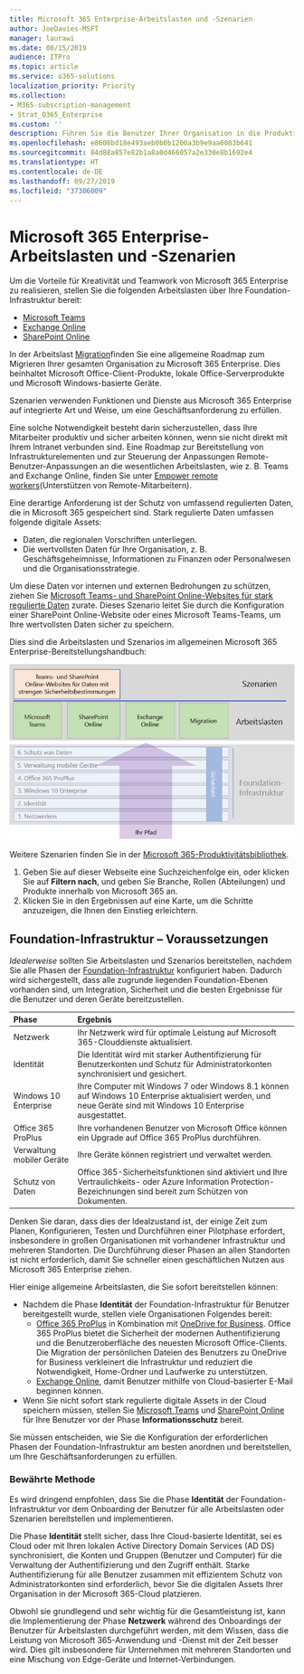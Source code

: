 ```yaml
---
title: Microsoft 365 Enterprise-Arbeitslasten und -Szenarien
author: JoeDavies-MSFT
manager: laurawi
ms.date: 08/15/2019
audience: ITPro
ms.topic: article
ms.service: o365-solutions
localization_priority: Priority
ms.collection:
- M365-subscription-management
- Strat_O365_Enterprise
ms.custom: ''
description: Führen Sie die Benutzer Ihrer Organisation in die Produktivitätsarbeitslasten von Microsoft 365 Enterprise ein.
ms.openlocfilehash: e8608bd18e493aeb0b0b1200a3b9e9aa6083b641
ms.sourcegitcommit: 84d88a857e82b1a8a0d466057a2e330e8b1692e4
ms.translationtype: HT
ms.contentlocale: de-DE
ms.lasthandoff: 09/27/2019
ms.locfileid: "37306009"
---
```

# <a name="microsoft-365-enterprise-workloads-and-scenarios"></a>Microsoft 365 Enterprise-Arbeitslasten und -Szenarien

Um die Vorteile für Kreativität und Teamwork von Microsoft 365 Enterprise zu realisieren, stellen Sie die folgenden Arbeitslasten über Ihre Foundation-Infrastruktur bereit:

- [Microsoft Teams](teams-workload.md)
- [Exchange Online](exchangeonline-workload.md)
- [SharePoint Online](sharepoint-online-onedrive-workload.md)

In der Arbeitslast [Migration](migration-microsoft-365-enterprise-workload.md)finden Sie eine allgemeine Roadmap zum Migrieren Ihrer gesamten Organisation zu Microsoft 365 Enterprise. Dies beinhaltet Microsoft Office-Client-Produkte, lokale Office-Serverprodukte und Microsoft Windows-basierte Geräte.

Szenarien verwenden Funktionen und Dienste aus Microsoft 365 Enterprise auf integrierte Art und Weise, um eine Geschäftsanforderung zu erfüllen. 

Eine solche Notwendigkeit besteht darin sicherzustellen, dass Ihre Mitarbeiter produktiv und sicher arbeiten können, wenn sie nicht direkt mit Ihrem Intranet verbunden sind. Eine Roadmap zur Bereitstellung von Infrastrukturelementen und zur Steuerung der Anpassungen Remote-Benutzer-Anpassungen an die wesentlichen Arbeitslasten, wie z. B. Teams and Exchange Online, finden Sie unter [Empower remote workers](empower-people-to-work-remotely.md)(Unterstützen von Remote-Mitarbeitern).

Eine derartige Anforderung ist der Schutz von umfassend regulierten Daten, die in Microsoft 365 gespeichert sind. Stark regulierte Daten umfassen folgende digitale Assets:

- Daten, die regionalen Vorschriften unterliegen.
- Die wertvollsten Daten für Ihre Organisation, z. B. Geschäftsgeheimnisse, Informationen zu Finanzen oder Personalwesen und die Organisationsstrategie.

Um diese Daten vor internen und externen Bedrohungen zu schützen, ziehen Sie [Microsoft Teams- und SharePoint Online-Websites für stark regulierte Daten](teams-sharepoint-online-sites-highly-regulated-data.md) zurate. Dieses Szenario leitet Sie durch die Konfiguration einer SharePoint Online-Website oder eines Microsoft Teams-Teams, um Ihre wertvollsten Daten sicher zu speichern.

Dies sind die Arbeitslasten und Szenarios im allgemeinen Microsoft 365 Enterprise-Bereitstellungshandbuch:

![](./media/deploy-workloads/m365-deploy-content-arch-workloads.png)

Weitere Szenarien finden Sie in der [Microsoft 365-Produktivitätsbibliothek](https://www.microsoft.com/microsoft-365/success/). 

1. Geben Sie auf dieser Webseite eine Suchzeichenfolge ein, oder klicken Sie auf **Filtern nach**, und geben Sie Branche, Rollen (Abteilungen) und Produkte innerhalb von Microsoft 365 an.
2. Klicken Sie in den Ergebnissen auf eine Karte, um die Schritte anzuzeigen, die Ihnen den Einstieg erleichtern.

## <a name="foundation-infrastructure-prerequisites"></a>Foundation-Infrastruktur – Voraussetzungen

*Idealerweise* sollten Sie Arbeitslasten und Szenarios bereitstellen, nachdem Sie alle Phasen der [Foundation-Infrastruktur](deploy-foundation-infrastructure.md) konfiguriert haben. Dadurch wird sichergestellt, dass alle zugrunde liegenden Foundation-Ebenen vorhanden sind, um Integration, Sicherheit und die besten Ergebnisse für die Benutzer und deren Geräte bereitzustellen.

| Phase | Ergebnis |
|:-------|:-----|
| Netzwerk | Ihr Netzwerk wird für optimale Leistung auf Microsoft 365-Clouddienste aktualisiert. |
| Identität | Die Identität wird mit starker Authentifizierung für Benutzerkonten und Schutz für Administratorkonten synchronisiert und gesichert. |
| Windows 10 Enterprise | Ihre Computer mit Windows 7 oder Windows 8.1 können auf Windows 10 Enterprise aktualisiert werden, und neue Geräte sind mit Windows 10 Enterprise ausgestattet. |
| Office 365 ProPlus | Ihre vorhandenen Benutzer von Microsoft Office können ein Upgrade auf Office 365 ProPlus durchführen. |
| Verwaltung mobiler Geräte | Ihre Geräte können registriert und verwaltet werden. |
| Schutz von Daten | Office 365-Sicherheitsfunktionen sind aktiviert und Ihre Vertraulichkeits- oder Azure Information Protection-Bezeichnungen sind bereit zum Schützen von Dokumenten. |

Denken Sie daran, dass dies der Idealzustand ist, der einige Zeit zum Planen, Konfigurieren, Testen und Durchführen einer Pilotphase erfordert, insbesondere in großen Organisationen mit vorhandener Infrastruktur und mehreren Standorten. Die Durchführung dieser Phasen an allen Standorten ist nicht erforderlich, damit Sie schneller einen geschäftlichen Nutzen aus Microsoft 365 Enterprise ziehen. 

Hier einige allgemeine Arbeitslasten, die Sie sofort bereitstellen können: 

- Nachdem die Phase **Identität** der Foundation-Infrastruktur für Benutzer bereitgestellt wurde, stellen viele Organisationen Folgendes bereit:
  - [Office 365 ProPlus](office365proplus-infrastructure.md) in Kombination mit [OneDrive for Business](https://docs.microsoft.com/onedrive/plan-onedrive-enterprise). Office 365 ProPlus bietet die Sicherheit der modernen Authentifizierung und die Benutzeroberfläche des neuesten Microsoft Office-Clients. Die Migration der persönlichen Dateien des Benutzers zu OneDrive for Business verkleinert die Infrastruktur und reduziert die Notwendigkeit, Home-Ordner und Laufwerke zu unterstützen.
  - [Exchange Online](exchangeonline-workload.md), damit Benutzer mithilfe von Cloud-basierter E-Mail beginnen können.
- Wenn Sie nicht sofort stark regulierte digitale Assets in der Cloud speichern müssen, stellen Sie [Microsoft Teams](teams-workload.md) und [SharePoint Online](sharepoint-online-onedrive-workload.md) für Ihre Benutzer vor der Phase **Informationsschutz** bereit.

Sie müssen entscheiden, wie Sie die Konfiguration der erforderlichen Phasen der Foundation-Infrastruktur am besten anordnen und bereitstellen, um Ihre Geschäftsanforderungen zu erfüllen.

### <a name="best-practice"></a>Bewährte Methode

Es wird dringend empfohlen, dass Sie die Phase **Identität** der Foundation-Infrastruktur vor dem Onboarding der Benutzer für alle Arbeitslasten oder Szenarien bereitstellen und implementieren.

Die Phase **Identität** stellt sicher, dass Ihre Cloud-basierte Identität, sei es Cloud oder mit Ihren lokalen Active Directory Domain Services (AD DS) synchronisiert, die Konten und Gruppen (Benutzer und Computer) für die Verwaltung der Authentifizierung und den Zugriff enthält. Starke Authentifizierung für alle Benutzer zusammen mit effizientem Schutz von Administratorkonten sind erforderlich, bevor Sie die digitalen Assets Ihrer Organisation in der Microsoft 365-Cloud platzieren.

Obwohl sie grundlegend und sehr wichtig für die Gesamtleistung ist, kann die Implementierung der Phase **Netzwerk** während des Onboardings der Benutzer für Arbeitslasten durchgeführt werden, mit dem Wissen, dass die Leistung von Microsoft 365-Anwendung und -Dienst mit der Zeit besser wird. Dies gilt insbesondere für Unternehmen mit mehreren Standorten und eine Mischung von Edge-Geräte und Internet-Verbindungen.


